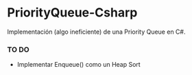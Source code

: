 # PriorityQueue-Csharp
Implementación (algo ineficiente) de una Priority Queue en C#.

### TO DO
- Implementar Enqueue() como un Heap Sort 
